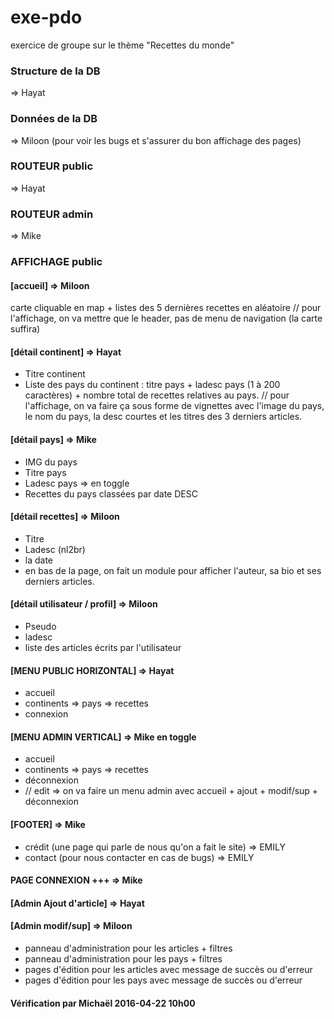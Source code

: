 # exe-pdo
exercice de groupe sur le thème "Recettes du monde"

### Structure de la DB
=> Hayat

### Données de la DB
=> Miloon (pour voir les bugs et s'assurer du bon affichage des pages)

### ROUTEUR public
=> Hayat

### ROUTEUR admin
=> Mike

### AFFICHAGE public

#### [accueil] => Miloon
carte cliquable en map + listes des 5 dernières recettes en aléatoire
// pour l'affichage, on va mettre que le header, pas de menu de navigation (la carte suffira)

#### [détail continent] => Hayat
- Titre continent 
- Liste des pays du continent : titre pays + ladesc pays (1 à 200 caractères) + nombre total de recettes relatives au pays.
// pour l'affichage, on va faire ça sous forme de vignettes avec l'image du pays, le nom du pays, la desc courtes et les titres des 3 derniers articles.

#### [détail pays] => Mike
- IMG du pays
- Titre pays
- Ladesc pays => en toggle
- Recettes du pays classées par date DESC

#### [détail recettes] => Miloon
- Titre
- Ladesc (nl2br)
- la date
- en bas de la page, on fait un module pour afficher l'auteur, sa bio et ses derniers articles.

#### [détail utilisateur / profil] => Miloon
- Pseudo
- ladesc
- liste des articles écrits par l'utilisateur

#### [MENU PUBLIC HORIZONTAL] => Hayat
- accueil
- continents => pays => recettes
- connexion

#### [MENU ADMIN VERTICAL] => Mike en toggle
- accueil
- continents => pays => recettes
- déconnexion
- // edit => on va faire un menu admin avec accueil + ajout + modif/sup + déconnexion

#### [FOOTER] => Mike
- crédit (une page qui parle de nous qu'on a fait le site) => EMILY
- contact (pour nous contacter en cas de bugs) => EMILY


#### PAGE CONNEXION +++ => Mike

#### [Admin Ajout d'article] => Hayat

#### [Admin modif/sup] => Miloon
- panneau d'administration pour les articles + filtres
- panneau d'administration pour les pays + filtres
- pages d'édition pour les articles avec message de succès ou d'erreur
- pages d'édition pour les pays avec message de succès ou d'erreur


#### Vérification par Michaël 2016-04-22 10h00
